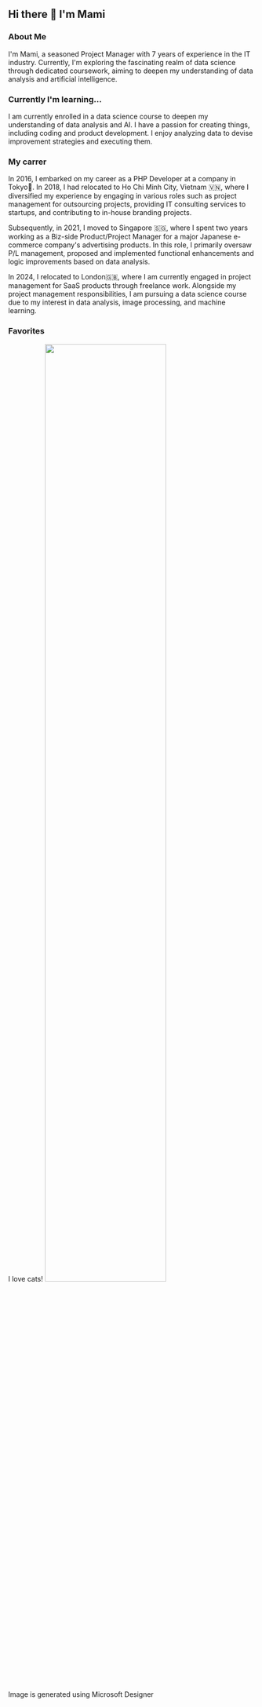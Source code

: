 ## Hi there 👋 I'm Mami 

### About Me

I'm Mami, a seasoned Project Manager with 7 years of experience in the IT industry. 
Currently, I'm exploring the fascinating realm of data science through dedicated coursework, aiming to deepen my understanding of data analysis and artificial intelligence.

### Currently I'm learning... 

I am currently enrolled in a data science course to deepen my understanding of data analysis and AI. 
I have a passion for creating things, including coding and product development.
I enjoy analyzing data to devise improvement strategies and executing them.

### My carrer 

In 2016, I embarked on my career as a PHP Developer at a company in Tokyo🗼. 
In 2018, I had relocated to Ho Chi Minh City, Vietnam 🇻🇳, where I diversified my experience by engaging in various roles such as project management for outsourcing projects, 
providing IT consulting services to startups, 
and contributing to in-house branding projects.

Subsequently, in 2021, I moved to Singapore 🇸🇬, where I spent two years working as a Biz-side Product/Project Manager for a major Japanese e-commerce company's advertising products. 
In this role, I primarily oversaw P/L management, proposed and implemented functional enhancements and logic improvements based on data analysis.

In 2024, I relocated to London🇬🇧, where I am currently engaged in project management for SaaS products through freelance work. 
Alongside my project management responsibilities, I am pursuing a data science course due to my interest in data analysis, image processing, and machine learning.

### Favorites
I love cats!
<img src="{https://github.com/mamitas-s/mamitas-s/assets/34713615/60bad55f-50ae-4631-85bc-3b06f531f9de}" width="70%" />

Image is generated using Microsoft Designer
